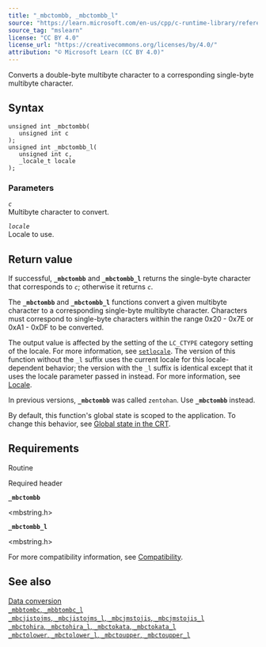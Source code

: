 ```yaml
---
title: "_mbctombb, _mbctombb_l"
source: "https://learn.microsoft.com/en-us/cpp/c-runtime-library/reference/mbctombb-mbctombb-l?view=msvc-170"
source_tag: "mslearn"
license: "CC BY 4.0"
license_url: "https://creativecommons.org/licenses/by/4.0/"
attribution: "© Microsoft Learn (CC BY 4.0)"
---
```

Converts a double-byte multibyte character to a corresponding single-byte multibyte character.

## Syntax

```
unsigned int _mbctombb(
   unsigned int c
);
unsigned int _mbctombb_l(
   unsigned int c,
   _locale_t locale
);
```

### Parameters

_`c`_  
Multibyte character to convert.

_`locale`_  
Locale to use.

## Return value

If successful, **`_mbctombb`** and **`_mbctombb_l`** returns the single-byte character that corresponds to _`c`_; otherwise it returns _`c`_.

The **`_mbctombb`** and **`_mbctombb_l`** functions convert a given multibyte character to a corresponding single-byte multibyte character. Characters must correspond to single-byte characters within the range 0x20 - 0x7E or 0xA1 - 0xDF to be converted.

The output value is affected by the setting of the `LC_CTYPE` category setting of the locale. For more information, see [`setlocale`](https://learn.microsoft.com/en-us/cpp/c-runtime-library/reference/setlocale-wsetlocale?view=msvc-170). The version of this function without the `_l` suffix uses the current locale for this locale-dependent behavior; the version with the `_l` suffix is identical except that it uses the locale parameter passed in instead. For more information, see [Locale](https://learn.microsoft.com/en-us/cpp/c-runtime-library/locale?view=msvc-170).

In previous versions, **`_mbctombb`** was called `zentohan`. Use **`_mbctombb`** instead.

By default, this function's global state is scoped to the application. To change this behavior, see [Global state in the CRT](https://learn.microsoft.com/en-us/cpp/c-runtime-library/global-state?view=msvc-170).

## Requirements

Routine

Required header

**`_mbctombb`**

<mbstring.h>

**`_mbctombb_l`**

<mbstring.h>

For more compatibility information, see [Compatibility](https://learn.microsoft.com/en-us/cpp/c-runtime-library/compatibility?view=msvc-170).

## See also

[Data conversion](https://learn.microsoft.com/en-us/cpp/c-runtime-library/data-conversion?view=msvc-170)  
[`_mbbtombc`, `_mbbtombc_l`](https://learn.microsoft.com/en-us/cpp/c-runtime-library/reference/mbbtombc-mbbtombc-l?view=msvc-170)  
[`_mbcjistojms`, `_mbcjistojms_l`, `_mbcjmstojis`, `_mbcjmstojis_l`](https://learn.microsoft.com/en-us/cpp/c-runtime-library/reference/mbcjistojms-mbcjistojms-l-mbcjmstojis-mbcjmstojis-l?view=msvc-170)  
[`_mbctohira`, `_mbctohira_l`, `_mbctokata`, `_mbctokata_l`](https://learn.microsoft.com/en-us/cpp/c-runtime-library/reference/mbctohira-mbctohira-l-mbctokata-mbctokata-l?view=msvc-170)  
[`_mbctolower`, `_mbctolower_l`, `_mbctoupper`, `_mbctoupper_l`](https://learn.microsoft.com/en-us/cpp/c-runtime-library/reference/mbctolower-mbctolower-l-mbctoupper-mbctoupper-l?view=msvc-170)